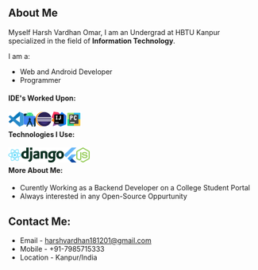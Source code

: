 ## About Me
Myself Harsh Vardhan Omar,
I am an Undergrad at HBTU Kanpur specialized in the field of **Information Technology**.

I am a:
- Web and Android Developer
- Programmer

#### IDE's Worked Upon:

<img align="left" src="/images1/vscode.svg" height=30px >   
<img align="left" src="images1/android.svg"height=30px >
<img align="left" src="./images1/eclipse.svg" height=30px>
<img align="left" src="./images1/intellij.svg" height=30px>
<img align="left" src="./images1/pycharm.svg" height=30px>
<br/>

#### Technologies I Use:

<img align="left" src="./images1/react.svg" height=30px>
<img align="left" src="./images1/django.svg" height=30px>
<img align="left" src="./images1/flutter.svg" height=30px>
<img align="left" src="./images1/nodejs.svg" height=30px>
<br/>

#### More About Me:
- Curently Working as a Backend Developer on a College Student Portal
- Always interested in any Open-Source Oppurtunity

## Contact Me:


- Email - harshvardhan181201@gmail.com
- Mobile - +91-7985715333
- Location - Kanpur/India

